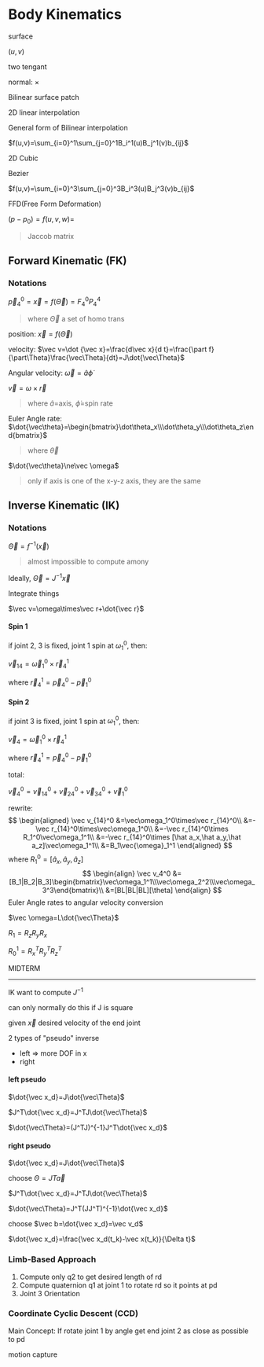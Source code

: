 # Body Kinematics

surface

$(u,v)$

two tengant

normal: $\times$

Bilinear surface patch

2D linear interpolation

General form of Bilinear interpolation

$f(u,v)=\sum_{i=0}^1\sum_{j=0}^1B_i^1(u)B_j^1(v)b_{ij}$

2D Cubic

Bezier



$f(u,v)=\sum_{i=0}^3\sum_{j=0}^3B_i^3(u)B_j^3(v)b_{ij}$

FFD(Free Form Deformation)

$(p-p_0)=f(u,v,w)=$



> Jaccob matrix

## Forward Kinematic (FK) 

### Notations

$\vec p_4^0=\vec x=f(\vec\Theta)=F_4^0P_4^4$

> where $\vec\Theta$ a set of homo trans

position: $\vec x=f(\vec\Theta)$

velocity: $\vec v=\dot {\vec x}=\frac{d\vec x}{d t}=\frac{\part f}{\part\Theta}\frac{\vec\Theta}{dt}=J\dot{\vec\Theta}$

Angular velocity: $\vec \omega=\hat a\dot\phi$

$\vec v=\omega\times\vec r$

> where $\hat a$=axis, $\dot\phi$=spin rate

Euler Angle rate: $\dot{\vec\theta}=\begin{bmatrix}\dot\theta_x\\\dot\theta_y\\\dot\theta_z\end{bmatrix}$

> where $\vec\theta$

$\dot{\vec\theta}\ne\vec \omega$

> only if axis is one of the x-y-z axis, they are the same

## Inverse Kinematic (IK)

### Notations

$\vec\Theta=f^{-1}(\vec x)$

> almost impossible to compute amony

Ideally, $\vec\Theta=J^{-1}\vec x$

Integrate things

$\vec v=\omega\times\vec r+\dot{\vec r}$

#### Spin 1

if joint 2, 3 is fixed, joint 1 spin at $\omega_1^0$, then:

$\vec v_{14}=\vec \omega_1^0\times\vec r_4^1$

where $\vec r_4^1=\vec p_4^0-\vec p_1^0$

#### Spin 2

if joint 3 is fixed, joint 1 spin at $\omega_1^0$, then:

$\vec v_4=\vec \omega_1^0\times\vec r_4^1$

where $\vec r_4^1=\vec p_4^0-\vec p_1^0$

total:

$\vec v_4^0=\vec v_{14}^0+\vec v_{24}^0+\vec v_{34}^0+\vec v_1^0$

rewrite:
$$
\begin{aligned}
\vec v_{14}^0
&=\vec\omega_1^0\times\vec r_{14}^0\\
&=-\vec r_{14}^0\times\vec\omega_1^0\\
&=-\vec r_{14}^0\times R_1^0\vec\omega_1^1\\
&=-\vec r_{14}^0\times [\hat a_x,\hat a_y,\hat a_z]\vec\omega_1^1\\
&=B_1\vec{\omega}_1^1
\end{aligned}
$$
where $R_1^0=[\hat a_x,\hat a_y,\hat a_z]$
$$
\begin{align}
\vec v_4^0
&=[B_1|B_2|B_3]\begin{bmatrix}\vec\omega_1^1\\\vec\omega_2^2\\\vec\omega_3^3\end{bmatrix}\\
&=[BL|BL|BL][\theta]
\end{align}
$$
Euler Angle rates to angular velocity conversion

$\vec \omega=L\dot{\vec\Theta}$

$R_1=R_z R_yR_x$

$R_0^1=R_x^TR_y^TR_z^T$

MIDTERM

---

IK want to compute $J^{-1}$

can only normally do this if J is square



given $\vec x$ desired velocity of the end joint

2 types of "pseudo" inverse

- left => more DOF in x 
- right

#### left pseudo

$\dot{\vec x_d}=J\dot{\vec\Theta}$

$J^T\dot{\vec x_d}=J^TJ\dot{\vec\Theta}$

$\dot{\vec\Theta}=(J^TJ)^{-1}J^T\dot{\vec x_d}$

#### right pseudo

$\dot{\vec x_d}=J\dot{\vec\Theta}$

choose $\Theta=JT\vec a$

$J^T\dot{\vec x_d}=J^TJ\dot{\vec\Theta}$

$\dot{\vec\Theta}=J^T(JJ^T)^{-1}\dot{\vec x_d}$

choose $\vec b=\dot{\vec x_d}=\vec v_d$

$\dot{\vec x_d}=\frac{\vec x_d(t_k)-\vec x(t_k)}{\Delta t}$



###  Limb-Based Approach

1. Compute only q2 to get desired length of rd
2. Compute quaternion q1 at joint 1 to rotate rd so it points at pd
3. Joint 3 Orientation

### Coordinate Cyclic Descent (CCD)

Main Concept: If rotate joint 1 by angle get end joint 2 as close as possible to  pd



motion capture
